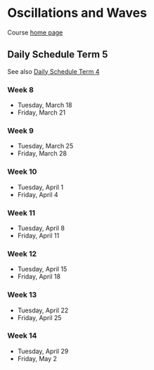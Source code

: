 # Oscillations and Waves

Course [home page](./)

## Daily Schedule Term 5

See also [Daily Schedule Term 4](./daily_schedule_term_4.html)

### Week 8

* Tuesday, March 18
* Friday, March 21

### Week 9

* Tuesday, March 25
* Friday, March 28

### Week 10

* Tuesday, April 1
* Friday, April 4

### Week 11

* Tuesday, April 8
* Friday, April 11

### Week 12

* Tuesday, April 15
* Friday, April 18

### Week 13

* Tuesday, April 22
* Friday, April 25

### Week 14

* Tuesday, April 29
* Friday, May 2
